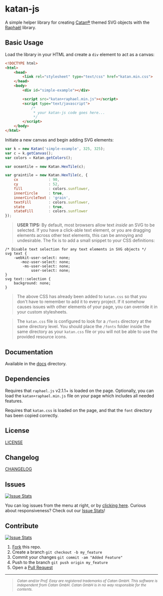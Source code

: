 katan-js
========

A simple helper library for creating [Catan®](http://www.catan.com/) themed SVG objects with the [Raphaël](http://raphaeljs.com/) library.

Basic Usage
-----------

Load the library in your HTML and create a `div` element to act as a canvas:

```html
<!DOCTYPE html>
<html>
    <head>
        <link rel="stylesheet" type="text/css" href="katan.min.css">
    </head>
    <body>
        <div id="simple-example"></div>

        <script src="katan+raphael.min.js"></script>
        <script type="text/javascript">
            /*
             * your katan-js code goes here...
             */
        </script>
    </body>
</html>
```

Initiate a new canvas and begin adding SVG elements:

```javascript
var k = new Katan('simple-example', 325, 325);
var c = k.getCanvas();
var colors = Katan.getColors();

var oceantile = new Katan.HexTile(c);

var graintile = new Katan.HexTile(c, {
    cx              : 90,
    cy              : 52,
    fill            : colors.sunflower,
    innerCircle     : true,
    innerCircleText : 'grain',
    textFill        : colors.sunflower,
    state           : true,
    stateFill       : colors.sunflower
});
```

> **USER TIPS:** By default, most browsers allow text _inside_ an SVG to be selected. If you have a click-able text element, or you are dragging elements across other text elements, this can be annoying and undesirable. The fix is to add a small snippet to your CSS definitions:
>
    /* Disable text selection for any text elements in SVG objects */
    svg text {
        -webkit-user-select: none;
           -moz-user-select: none;
            -ms-user-select: none;
                user-select: none;
    }
    svg text::selection {
        background: none;
    }

> The above CSS has already been added to `katan.css` so that you don't have to remember to add it to every project. If it somehow causes issues with other elements of your page, you can override it in your custom stylesheets.

> The `katan.css` file is configured to look for a `/fonts` directory at the same directory level. You should place the `/fonts` folder inside the same directory as your `katan.css` file or you will not be able to use the provided resource icons.

Documentation
-------------

Available in the [docs](https://github.com/rymoio/katan-js/tree/master/docs) directory.

Dependencies
------------

Requires that `raphael.js` v2.1.1+ is loaded on the page. Optionally, you can load the `katan+raphael.min.js` file on your page which includes all needed features.

Requires that `katan.css` is loaded on the page, and that the `font` directory has been copied correctly.

License
-------

[LICENSE](LICENSE)

Changelog
---------

[CHANGELOG](CHANGELOG)

Issues
------

[![Issue Stats](http://issuestats.com/github/rymoio/katan-js/badge/issue?style=flat)](http://issuestats.com/github/rymoio/katan-js)

You can log issues from the menu at right, or by [clicking here](https://github.com/rymoio/katan-js/issues). Curious about responsiveness? Check out our [Issue Stats](http://issuestats.com/github/rymoio/katan-js)!

Contribute
----------

[![Issue Stats](http://issuestats.com/github/rymoio/katan-js/badge/pr?style=flat)](http://issuestats.com/github/rymoio/katan-js)

1. [Fork](https://github.com/rymoio/katan-js/fork) this repo.
2. Create a branch `git checkout -b my_feature`
3. Commit your changes `git commit -am "Added Feature"`
4. Push to the branch `git push origin my_feature`
5. Open a [Pull Request](https://github.com/rymoio/katan-js/pulls)

---

> <small>_Catan and/or Prof. Easy are registered trademarks of Catan GmbH. This software is independent from Catan GmbH. Catan GmbH is in no way responsible for the contents._</small>